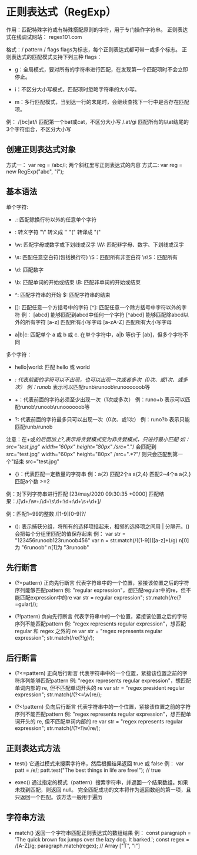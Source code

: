 # 正则表达式（RegExp）

作用：匹配特殊字符或有特殊搭配原则的字符，用于专门操作字符串。
正则表达式在线调试网站： regex101.com

格式：/ pattern / flags
flags为标志，每个正则表达式都可带一或多个标志。
正则表达式的匹配模式支持下列三种 flags：

- g：全局模式，要对所有的字符串进行匹配，在发现第一个匹配项时不会立即停止。

- i：不区分大小写模式，匹配项时忽略字符串的大小写。

- m：多行匹配模式，当到达一行的末尾时，会继续查找下一行中是否存在匹配项。

例：
/[bc]at/i   匹配第一个bat或cat，不区分大小写
/.at/gi   匹配所有的以at结尾的3个字符组合，不区分大小写

## 创建正则表达式对象

方式一： var reg = /abc/i;   两个斜杠里写正则表达式的内容
方式二: var reg = new RegExp("abc", "i");

## 基本语法

单个字符:

- .: 匹配除换行符以外的任意单个字符

- \: 转义字符  "\\" 转义成 '\'  "\(" 转译成 "("

- \w: 匹配字母或数字或下划线或汉字   \W: 匹配非字母、数字、下划线或汉字

- \s: 匹配任意空白符(包括换行符)   \S：匹配所有非空白符    \s\S：匹配所有

- \d: 匹配数字

- \b: 匹配单词的开始或结束    \B: 匹配非单词的开始或结束

- ^: 匹配字符串的开始    $: 匹配字符串的结束

- []: 匹配任意一个方括号中的字符    [^]: 匹配任意一个除方括号中字符以外的字符
例：
[abcd]  能够匹配到abcd中任何一个字符    [^abcd]  能够匹配除abcd以外的所有字符
[a-z]  匹配所有小写字母   [a-zA-Z]  匹配所有大小写字母

- a|b|c: 匹配单个 a 或 b 或 c. 在单个字符中，a|b 等价于 [ab]，但多个字符不同

多个字符：

- hello|world: 匹配 hello 或 world

- *: 代表前面的字符可以不出现，也可以出现一次或者多次（0次、或1次、或多次）
例：runo*b 表示可以匹配runb\runoob\runoooooob等

- +：代表前面的字符必须至少出现一次（1次或多次）
例：runo+b 表示可以匹配runob\runoob\runoooooob等

- ?: 代表前面的字符最多只可以出现一次（0次、或1次）
例：runo?b 表示只能匹配runb/runob

注意：在+或*的后面加上?,表示将贪婪模式变为非贪婪模式，只进行最小匹配
如：src="test.jpg" width="60px" height="80px"
/src=".*"/  会匹配到 src="test.jpg" width="60px" height="80px"
/src=".*?"/  则只会匹配到第一个"结束 src="test.jpg"

- {}：代表匹配一定数量的字符串
例：a{2} 匹配2个a   a{2,4} 匹配2~4个a   a{2,} 匹配a个数 >=2

例：对下列字符串进行匹配
[23/may/2020 09:30:35 +0000]
匹配结果：/\[\d+\/\w+\/\d+\s\d+:\d+:\d+\s\+\d+\]/

例：匹配1~99的整数
/[1-9][0-9]?/

- (): 表示捕获分组，将所有的选择项括起来，相邻的选择项之间用 | 分隔开。()会把每个分组里匹配的值保存起来
例：
var str = "123456runoob123runoob456"
var n = str.match(/([1-9])([a-z]+)/g)
n[0]为 "6runoob"  n[1]为 "3runoob"

## 先行断言

- (?=pattern) 正向先行断言
代表字符串中的一个位置，紧接该位置之后的字符序列能够匹配pattern
例: "regular expression"，想匹配regular中的re，但不能匹配expression中的re
var str = regular expression";
str.match(/re(?=gular)/);

- (?!pattern) 负向先行断言
代表字符串中的一个位置，紧接该位置之后的字符序列不能匹配pattern
例: "regex represents regular expression"，想匹配regular 和 regex 之外的 re
var str = "regex represents regular expression";
str.match(/re(?!g)/);

## 后行断言

- (?<=pattern) 正向后行断言
代表字符串中的一个位置，紧接该位置之前的字符序列能够匹配pattern
例: "regex represents regular expression"，想匹配单词内部的 re, 但不匹配单词开头的 re
var str = "regex president regular expression";
str.match(/(?<=\w)re/);

- (?<!pattern) 负向后行断言
代表字符串中的一个位置，紧接该位置之前的字符序列不能匹配pattern
例: "regex represents regular expression"，想匹配单词开头的 re, 但不匹配单词内部的 re
var str = "regex represents regular expression";
str.match(/(?<!\w)re/);

## 正则表达式方法

- test() 它通过模式来搜索字符串，然后根据结果返回 true 或 false
例：
var patt = /e/;
patt.test("The best things in life are free!");  // true

- exec() 通过指定的模式（pattern）搜索字符串，并返回一个结果数组。如果未找到匹配，则返回 null。
完全匹配成功的文本将作为返回数组的第一项，且只返回一个匹配。该方法一般用于遍历

## 字符串方法

- match() 返回一个字符串匹配正则表达式的数组结果
例：
const paragraph = 'The quick brown fox jumps over the lazy dog. It barked.';
const regex = /[A-Z]/g;
paragraph.match(regex); // Array ["T", "I"]
